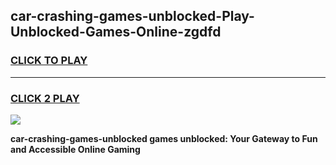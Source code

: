 
## car-crashing-games-unblocked-Play-Unblocked-Games-Online-zgdfd
<h3>
<a href="https://premium76.site?title=car-crashing-games-unblocked&ref=25A">CLICK TO PLAY</a></h3>
<hr>

<h3>
<a href="https://premium76.site?title=car-crashing-games-unblocked&ref=25A">CLICK 2 PLAY</a>
  
</h3>

<a href="https://premium76.site?title=car-crashing-games-unblocked&ref=25A"><img src="https://clearcache.store/games.png"></a>


**car-crashing-games-unblocked games unblocked: Your Gateway to Fun and Accessible Online Gaming**
